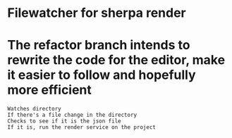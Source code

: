 # Filewatcher for sherpa render

# The refactor branch intends to rewrite the code for the editor, make it easier to follow and hopefully more efficient


```
Watches directory
If there's a file change in the directory
Checks to see if it is the json file
If it is, run the render service on the project
```